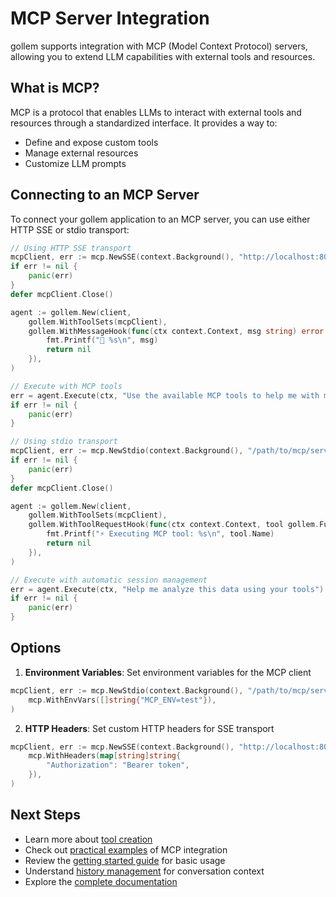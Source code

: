 # MCP Server Integration

gollem supports integration with MCP (Model Context Protocol) servers, allowing you to extend LLM capabilities with external tools and resources.

## What is MCP?

MCP is a protocol that enables LLMs to interact with external tools and resources through a standardized interface. It provides a way to:

- Define and expose custom tools
- Manage external resources
- Customize LLM prompts

## Connecting to an MCP Server

To connect your gollem application to an MCP server, you can use either HTTP SSE or stdio transport:

```go
// Using HTTP SSE transport
mcpClient, err := mcp.NewSSE(context.Background(), "http://localhost:8080")
if err != nil {
    panic(err)
}
defer mcpClient.Close()

agent := gollem.New(client,
    gollem.WithToolSets(mcpClient),
    gollem.WithMessageHook(func(ctx context.Context, msg string) error {
        fmt.Printf("🤖 %s\n", msg)
        return nil
    }),
)

// Execute with MCP tools
err = agent.Execute(ctx, "Use the available MCP tools to help me with my task")
if err != nil {
    panic(err)
}

// Using stdio transport
mcpClient, err := mcp.NewStdio(context.Background(), "/path/to/mcp/server", []string{"--arg1", "value1"})
if err != nil {
    panic(err)
}
defer mcpClient.Close()

agent := gollem.New(client,
    gollem.WithToolSets(mcpClient),
    gollem.WithToolRequestHook(func(ctx context.Context, tool gollem.FunctionCall) error {
        fmt.Printf("⚡ Executing MCP tool: %s\n", tool.Name)
        return nil
    }),
)

// Execute with automatic session management
err = agent.Execute(ctx, "Help me analyze this data using your tools")
if err != nil {
    panic(err)
}
```

## Options

1. **Environment Variables**: Set environment variables for the MCP client
```go
mcpClient, err := mcp.NewStdio(context.Background(), "/path/to/mcp/server", []string{},
    mcp.WithEnvVars([]string{"MCP_ENV=test"}),
)
```

2. **HTTP Headers**: Set custom HTTP headers for SSE transport
```go
mcpClient, err := mcp.NewSSE(context.Background(), "http://localhost:8080",
    mcp.WithHeaders(map[string]string{
        "Authorization": "Bearer token",
    }),
)
```

## Next Steps

- Learn more about [tool creation](tools.md)
- Check out [practical examples](examples.md) of MCP integration
- Review the [getting started guide](getting-started.md) for basic usage
- Understand [history management](history.md) for conversation context
- Explore the [complete documentation](README.md)